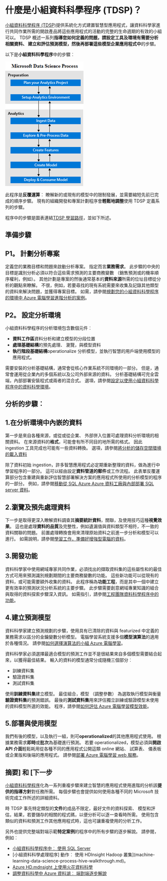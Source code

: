 <properties 
    pageTitle="小組資料科學程序為何？  |Microsoft Azure" 
    description="建置智慧型運用進階的分析的應用程式的系統化地方法有小組資料科學程序。" 
    services="machine-learning" 
    documentationCenter="" 
    authors="bradsev"
    manager="jhubbard" 
    editor="cgronlun" />

<tags 
    ms.service="machine-learning" 
    ms.workload="data-services" 
    ms.tgt_pltfrm="na" 
    ms.devlang="na" 
    ms.topic="article" 
    ms.date="09/19/2016" 
    ms.author="bradsev" /> 


# <a name="what-is-the-team-data-science-process-tdsp"></a>什麼是小組資料科學程序 (TDSP)？

[小組資料科學程序 (TDSP)](data-science-process-overview.md)提供系統化方式建置智慧型應用程式，讓資料科學家進行共同作業所需的開啟產品將這些應用程式的活動的完整的生命週期的有效的小組可以。 TDSP 概述一系列**指導您如何定義的問題，請設定工具及環境有需要分析相關資料、 建立和評估預測模型，然後再部署這些模型企業應用程式中**的步驟。 

以下是**小組資料科學程序**中的步驟︰  

![首字放大工作流程](./media/machine-learning-data-science-the-cortana-analytics-process/CAP-workflow.png)

此程序是**反覆運算**︰ 瞭解新的或現有的模型中的限制發展，並需要縮短先前已完成的順序步驟。 現有的組織開發和專案計劃程序會**輕鬆地調整**使用 TDSP 定義系列的步驟。 

程序中的步驟是圖表連結[TDSP 學習路徑](https://azure.microsoft.com/documentation/learning-paths/cortana-analytics-process/)，並如下所述。  

## <a name="preparation-steps"></a>準備步驟 

## <a name="p1-plan-the-analytics-project"></a>P1。 計劃分析專案 

定義您的業務目標和問題來啟動分析專案。 指定而言**業務需求**。 此步驟的中央的目標是識別分析必須以符合這些需求預測的主要商務變數 （銷售預測或的機率順序權利，例如）。 其他計劃是專案的然後通常基本的**資料來源**所需的位址目標從分析的觀點來瞭解。 不很，例如，若要尋找的現有系統需要來收集及記錄其他類型的資料來解決問題，並獲得專案目標。 如需，請參閱[規劃您的小組資料科學程序的環境](machine-learning-data-science-plan-your-environment.md)[中 Azure 電腦學習進階分析的案例](machine-learning-data-science-plan-sample-scenarios.md)。  

## <a name="p2-setup-analytics-environment"></a>P2。 設定分析環境 

小組資料科學程序的分析環境包含數個元件︰ 

- **資料工作區**資料分析和建立模型的分段位置 
- **處理基礎結構**的預先處理、 瀏覽，與模型資料
- **執行階段基礎結構**operationalize 分析模型，並執行智慧的用戶端使用模型的應用程式。  

需要安裝的分析基礎結構，通常會從核心作業系統不同環境的一部分。 但是，通常會運用從企業內的多個系統以及公司外部來源的資料。 分析基礎結構可完全雲端，內部部署安裝程式或兩者的混合式。 選項，請參閱[設定以使用小組資料科學程序中的資料科學環境](machine-learning-data-science-environment-setup.md)。

## <a name="analytics-steps"></a>分析的步驟︰  

## <a name="1-ingest-data-into-the-analytical-environment"></a>1.在分析環境中內嵌的資料 

第一步是來自各種來源，或從或從企業、 外部併入位置可處理資料分析環境的相關資料。 在來源資料的**格式**，可能會有所不同目的地所需的格式。 因此 ingestion 工具完成也可能有一些資料轉換。 選項，請參閱[將分析的儲存空間環境的載入資料](machine-learning-data-science-ingest-data.md)

除了資料初始 ingestion，許多智慧應用程式必定期重新整理的資料，做為進行中學習程序的一部分。 這可以經由設定**資料管道的郵件**或工作流程。 此表單反覆運算部分包含重建與重新評估智慧部署解決方案的應用程式所使用的分析模型的程序的一部分。 例如，請參閱[移動從 SQL Azure Azure 資料工廠與內部部署 SQL server 資料](machine-learning-data-science-move-sql-azure-adf.md)。


## <a name="2-explore-and-pre-process-data"></a>2.瀏覽及預先處理資料 

下一步是取得更深入瞭解資料調查其**摘要統計資料**，關聯，及使用技巧這種**視覺效果**。 這也是處理**資料的品質**及完整性，例如遺漏值與資料類型不相符，不一致的資料關聯的問題。 前置處理轉換會用來清理原始資料之前進一步分析和模型可以進行。 如需說明，請參閱[學習工作，準備好增強型電腦的資料](machine-learning-data-science-prepare-data.md)。


## <a name="3-develop-features"></a>3.開發功能 

資料科學家中使用網域專家共同作業，必須找出的擷取資料集的這些屬性和的最佳方式可用來預測識別規劃期間的主要商務變數的功能。 這些新功能可以從現有的資料，或可能需要額外收集的資料。 此程序稱為**功能工程**，而是其中一個中建立更有效率的預測狀況分析系統的主要步驟。 此步驟需要創意網域專業知識的組合與取得的資料探索步驟深入資訊。 如需指引，請參閱[工程團隊資料科學程序中的功能](machine-learning-data-science-create-features.md)。


## <a name="4-create-predictive-models"></a>4.建立預測模型 

資料科學家建立預測規劃的步驟，使用具有已清除的資料與 featurized 中定義的業務需求以區分的金鑰變數分析模型。 電腦學習系統支援多個**模型演算法**的適用於各種情況。 請參閱[如何選擇演算法的小組 Azure 電腦學習](machine-learning-algorithm-choice.md)。

資料科學家必須選擇最適合模型的預測工作並不是很結果來自多個模型需要結合起來，以獲得最佳結果。 輸入的資料的模型通常分成隨機三個部分︰

- 訓練資料集 
- 驗證資料集 
- 測試資料集 

使用**訓練資料集**建立模型。 最佳組合，模型 （調整參數） 為選取執行模型與衡量**驗證資料集**的預測錯誤。 最後的**測試資料集**用來評估獨立訓練或驗證模型未使用的資料模型所選的效能。  程序，請參閱[如何評估 Azure 電腦學習模型效能](machine-learning-evaluate-model-performance.md)。


## <a name="5-deploy-and-consume-models"></a>5.部署與使用模型 

我們有後的模型，以及執行一組，則可**operationalized**的其他應用程式使用。 根據業務需求**即時**或**批次**為基礎進行預測。 若要 operationalized，模型必須與**開啟 API 介面**輕鬆耗用從各種不同的應用程式公開這類 online 網站、 試算表、 儀表板或企業版和後端的應用程式。 請參閱[部署 Azure 電腦學習 web 服務](machine-learning-publish-a-machine-learning-web-service.md)。

## <a name="summary-and-next-steps"></a>摘要] 和 [下一步

[小組資料科學程序](https://azure.microsoft.com/documentation/learning-paths/cortana-analytics-process/)化為一系列重複步驟來建立智慧的應用程式使用進階的分析該**提供的指導方針**對任務所需。 每個步驟也會提供如何使用各種不同的 Microsoft 技術完成工作所述的詳細資料。 

時 TDSP 事先特定類型的**文件**的成品不限定，最好文件的資料探索、 模型和評估，結果，若要儲存的相關的程式碼，以便分析可以逐一查看時所需。 使用包含類似的資料和預測工作其他應用程式時，這也可讓重複使用的分析工作。

另外也提供完整端對端示範**特定案例**的程序中的所有步驟的逐步解說。 請參閱，例如︰

- [小組資料科學程序中︰ 使用 SQL Server](machine-learning-data-science-process-sql-walkthrough.md)
- [小組資料科學處理程序] 動作︰ 使用 HDInsight Hadoop 叢集](machine-learning-data-science-process-hive-walkthrough.md)。
- [Azure HD.mdnsight 上使用火花資料科學](machine-learning-data-science-spark-overview.md)
- [調整資料科學中 Azure 資料湖︰ 端對端逐步解說](machine-learning-data-science-process-data-lake-walkthrough.md)

 
